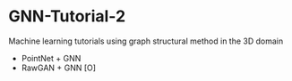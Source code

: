 # GNN-Tutorial-2
Machine learning tutorials using graph structural method in the 3D domain

- PointNet + GNN
- RawGAN + GNN [O]
